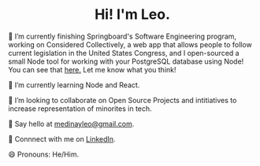 # <div align="center">Hi! I'm Leo.</div>

🔭 I’m currently finishing Springboard's Software Engineering program, working on Considered Collectively, a web app that allows people to follow current legislation in the United States Congress, and I open-sourced a small Node tool for working with your PostgreSQL database using Node! You can see that [here.](https://www.npmjs.com/package/lightweight-pg-orm) Let me know what you think! 

🌱 I’m currently learning Node and React.

👯 I’m looking to collaborate on Open Source Projects and intitiatives to increase representation of minorites in tech. 

📧 Say hello at medinayleo@gmail.com.

💼 Connnect with me on [LinkedIn](https://www.linkedin.com/in/medinaleonardo/).

😄 Pronouns: He/Him.

